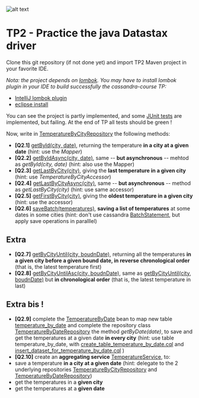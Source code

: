 ![alt text](https://linkurio.us/wp-content/uploads/2016/06/datastax_logo-600x140.jpg "TP2")

TP2 - Practice the java Datastax driver
=======================================
Clone this git repository (if not done yet) and import TP2 Maven project in your favorite IDE. 

*Nota: the project depends on [lombok](https://projectlombok.org/). You may have to install lombok plugin in your IDE to build successfully the cassandra-course TP:*
* [IntelliJ lombok plugin](https://plugins.jetbrains.com/plugin/6317-lombok-plugin)
* [eclipse install](https://projectlombok.org/setup/eclipse)

You can see the project is partly implemented, and some [JUnit tests](src/test/java/fr/soat/cassandra/course1/) are implemented, but failing. At the end of TP all tests should be green !

Now, write in [TemperatureByCityRepository](src/main/java/fr/soat/cassandra/course1/repository/TemperatureByCityRepository.java) the following methods:
* **[Q2.1]** [getById(city, date)](src/main/java/fr/soat/cassandra/course1/repository/TemperatureByCityRepository.java#L46), returning the temperature **in a city at a given date** (hint: use the _Mapper<TemperatureByCity>_)
* **[Q2.2]** [getByIdAsync(city, date)](src/main/java/fr/soat/cassandra/course1/repository/TemperatureByCityRepository.java#L52), same -- **but asynchronous** -- mehtod as _getById(city, date)_  (hint: also use the Mapper<TemperatureByCity>)
* **[Q2.3]** [getLastByCity(city)](src/main/java/fr/soat/cassandra/course1/repository/TemperatureByCityRepository.java#L67), giving the **last temperature in a given city** (hint: use _TemperatureByCityAccessor_)
* **[Q2.4]** [getLastByCityAsync(city)](src/main/java/fr/soat/cassandra/course1/repository/TemperatureByCityRepository.java#L72), same -- **but asynchronous** -- method as _getLastByCity(city)_  (hint: use same accessor)
* **[Q2.5]** [getFirstByCity(city)](src/main/java/fr/soat/cassandra/course1/repository/TemperatureByCityRepository.java#L77), giving the **oldest temperature in a given city** (hint: use the accessor)
* **[Q2.6]** [saveBatch(temperatures)](src/main/java/fr/soat/cassandra/course1/repository/TemperatureByCityRepository.java#L82), **saving a list of temperatures** at some dates in some cities (hint: don't use cassandra [BatchStatement](https://docs.datastax.com/en/cql/3.3/cql/cql_reference/cqlBatch.html), but apply save operations in paralllel)


Extra
-----
* **[Q2.7]** [getByCityUntil(city, boudnDate)](src/main/java/fr/soat/cassandra/course1/repository/TemperatureByCityRepository.java#L87), returning all the temperatures **in a given city before a given bound date, in reverse chronological order** (that is, the latest temperature first)
* **[Q2.8]** [getByCityUntilAsc(city, boudnDate)](src/main/java/fr/soat/cassandra/course1/repository/TemperatureByCityRepository.java#L92), same as [getByCityUntil(city, boudnDate)](src/main/java/fr/soat/cassandra/course1/repository/TemperatureByCityRepository.java#L87) but **in chronological order** (that is, the latest temperature in last)

Extra bis !
-----------
* **[Q2.9]** complete the [TemperatureByDate](src/main/java/fr/soat/cassandra/course1/model/TemperatureByDate.java) bean to map new table [temperature_by_date](src/main/resources/cql/create_table_temperature_by_date.cql) and complete the repository class [TemperatureByDateRepository](src/main/java/fr/soat/cassandra/course1/repository/TemperatureByDateRepository.java) the method _getByDate(date)_, to save and get the temperatures at a given date **in every city** (hint: use table temperature_by_date, with [create_table_temperature_by_date.cql](src/main/resources/cql/create_table_temperature_by_date.cql) and [insert_dataset_for_temperature_by_date.cql](src/main/resources/cql/insert_dataset_for_temperature_by_date.cql) )
* **[Q2.10]** create an **aggregating service** [TemperatureService](src/main/java/fr/soat/cassandra/course1/service/TemperatureService.java), to:
 * save a temperature **in a city at a given date** (hint: delegate to the 2 underlying repositories [TemperatureByCityRepository](src/main/java/fr/soat/cassandra/course1/repository/TemperatureByCityRepository.java) and [TemperatureByDateRepository](src/main/java/fr/soat/cassandra/course1/repository/TemperatureByDateRepository.java))
 * get the temperatures in a **given city**
 * get the temperatures at a **given date**

